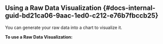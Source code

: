 ## Using a Raw Data Visualization {#docs-internal-guid-bd21ca06-9aac-1ed0-c212-e76b7fbccb25}

You can generate your raw data into a chart to visualize it.

**To use a Raw Data Visualization:**



